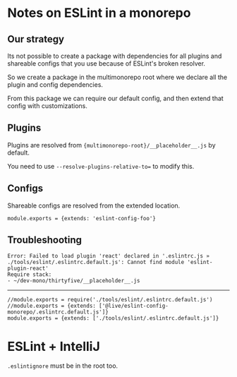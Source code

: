 # Notes on ESLint in a monorepo

## Our strategy

Its not possible to create a package with dependencies for all plugins and shareable configs that you use because of ESLint's broken resolver.

So we create a package in the multimonorepo root where we declare all the plugin and config dependencies.

From this package we can require our default config, and then extend that config with customizations.

## Plugins

Plugins are resolved from `{multimonorepo-root}/__placeholder__.js` by default.

You need to use `--resolve-plugins-relative-to=` to modify this.

## Configs

Shareable configs are resolved from the extended location.

```
module.exports = {extends: 'eslint-config-foo'}
```

## Troubleshooting

```
Error: Failed to load plugin 'react' declared in '.eslintrc.js » ./tools/eslint/.eslintrc.default.js': Cannot find module 'eslint-plugin-react'
Require stack:
- ~/dev-mono/thirtyfive/__placeholder__.js
```

---

```
//module.exports = require('./tools/eslint/.eslintrc.default.js')
//module.exports = {extends: ['@live/eslint-config-monorepo/.eslintrc.default.js']}
module.exports = {extends: ['./tools/eslint/.eslintrc.default.js']}
```

# ESLint + IntelliJ

`.eslintignore` must be in the root too.

